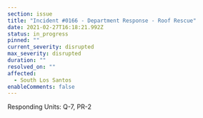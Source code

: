 ```yaml
---
section: issue
title: "Incident #0166 - Department Response - Roof Rescue"
date: 2021-02-27T16:18:21.992Z
status: in_progress
pinned: ""
current_severity: disrupted
max_severity: disrupted
duration: ""
resolved_on: ""
affected:
  - South Los Santos
enableComments: false
---
```

Responding Units: Q-7, PR-2
